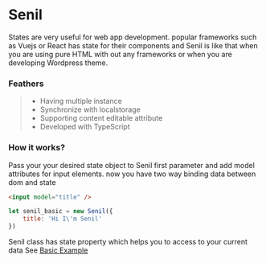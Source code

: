 # Senil

States are very useful for web app development. popular frameworks such as Vuejs or React has state for their components and Senil is like that when you are using pure HTML with out any frameworks or when you are developing Wordpress theme.

### Feathers
> - Having multiple instance
> - Synchronize with localstorage
> - Supporting content editable attribute
> - Developed with TypeScript

### How it works?
Pass your your desired state object to Senil first parameter and add model attributes for input elements.
now you have two way binding data between dom and state

```html
<input model="title" />
```

```javascript
let senil_basic = new Senil({
    title: 'Hi I\'m Senil'
})
``` 
Senil class has state property which helps you to access to your current data 
See [Basic Example](/examples/basic.md)